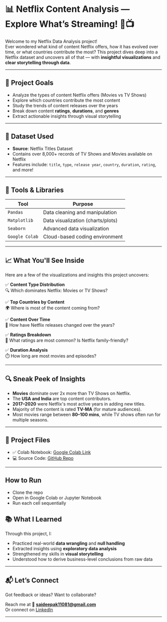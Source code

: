 # 📊 Netflix Content Analysis — Explore What’s Streaming! 🍿📺

Welcome to my Netflix Data Analysis project!  
Ever wondered what kind of content Netflix offers, how it has evolved over time, or what countries contribute the most? This project dives deep into a Netflix dataset and uncovers all of that — with **insightful visualizations** and **clear storytelling through data**.

---

## 🎯 Project Goals
- Analyze the types of content Netflix offers (Movies vs TV Shows)
- Explore which countries contribute the most content
- Study the trends of content releases over the years
- Break down content **ratings**, **durations**, and **genres**
- Extract actionable insights through visual storytelling

---

## 📌 Dataset Used
- **Source**: Netflix Titles Dataset  
- Contains over 8,000+ records of TV Shows and Movies available on Netflix  
- Features include: `title`, `type`, `release year`, `country`, `duration`, `rating`, and more!

---

## 🧪 Tools & Libraries

| Tool            | Purpose                          |
|------------------|----------------------------------|
| `Pandas`        | Data cleaning and manipulation   |
| `Matplotlib`    | Data visualization (charts/plots)|
| `Seaborn`       | Advanced data visualization      |
| `Google Colab`  | Cloud-based coding environment   |

---

## 📈 What You'll See Inside

Here are a few of the visualizations and insights this project uncovers:

✅ **Content Type Distribution**  
🔍 Which dominates Netflix: Movies or TV Shows?

✅ **Top Countries by Content**  
🌍 Where is most of the content coming from?

✅ **Content Over Time**  
📅 How have Netflix releases changed over the years?

✅ **Ratings Breakdown**  
🔞 What ratings are most common? Is Netflix family-friendly?

✅ **Duration Analysis**  
⏱️ How long are most movies and episodes?

---

## 🔍 Sneak Peek of Insights

- **Movies** dominate over 2x more than TV Shows on Netflix.
- The **USA and India** are top content contributors.
- **2017–2020** were Netflix's most active years in adding new titles.
- Majority of the content is rated **TV-MA** (for mature audiences).
- Most movies range between **80–100 mins**, while TV shows often run for multiple seasons.

---

## 🚀 Project Files

- ✅ Colab Notebook: [Google Colab Link](https://colab.research.google.com/drive/196YBIM3QQd5a0JCOluMuqrftcOHeBY0d?usp=sharing)
- 💻 Source Code: [GitHub Repo](https://github.com/SaiDeepak11081/netflix-analysis)

---

## How to Run
- Clone the repo
- Open in Google Colab or Jupyter Notebook
- Run each cell sequentially


## 📚 What I Learned

Through this project, I:
- Practiced real-world **data wrangling** and **null handling**
- Extracted insights using **exploratory data analysis**
- Strengthened my skills in **visual storytelling**
- Understood how to derive business-level conclusions from raw data

---

## 📬 Let’s Connect

Got feedback or ideas? Want to collaborate?

Reach me at 📧 **saideepak11081@gmail.com**  
Or connect on [LinkedIn](https://linkedin.com/in/sai-deepak-1a7a54205)

---

